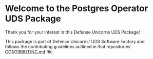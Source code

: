 # Welcome to the Postgres Operator UDS Package

Thank you for your interest in this Defense Unicorns UDS Package!

This package is part of Defense Unicorns' UDS Software Factory and follows the contributing guidelines outlined in that repositories' [CONTRIBUTING.md](https://github.com/defenseunicorns/uds-software-factory/blob/main/CONTRIBUTING.md) file.
